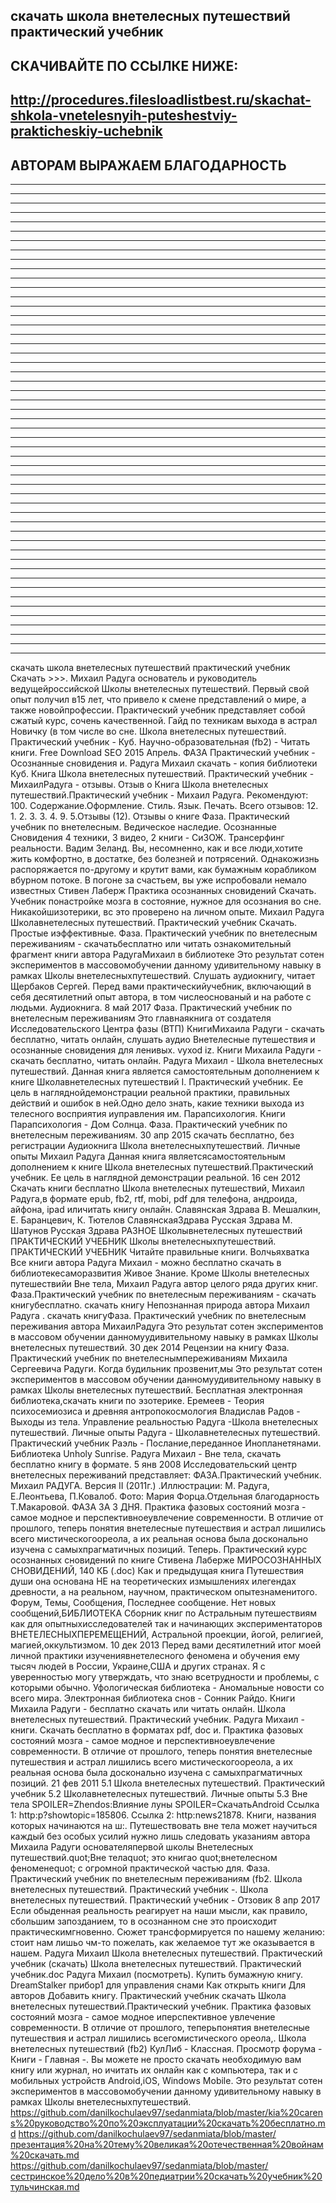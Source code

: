 скачать школа внетелесных путешествий практический учебник
--------------------------------------------------
СКАЧИВАЙТЕ ПО ССЫЛКЕ НИЖЕ:
--------------------------------------------------
http://procedures.filesloadlistbest.ru/skachat-shkola-vnetelesnyih-puteshestviy-prakticheskiy-uchebnik
--------------------------------------------------
АВТОРАМ ВЫРАЖАЕМ БЛАГОДАРНОСТЬ
--------------------------------------------------
--------------------------------------------------
--------------------------------------------------
--------------------------------------------------
--------------------------------------------------
--------------------------------------------------
--------------------------------------------------
--------------------------------------------------
--------------------------------------------------
--------------------------------------------------
--------------------------------------------------
--------------------------------------------------
--------------------------------------------------
--------------------------------------------------
--------------------------------------------------
--------------------------------------------------
--------------------------------------------------
--------------------------------------------------
--------------------------------------------------
--------------------------------------------------
--------------------------------------------------
--------------------------------------------------
--------------------------------------------------
--------------------------------------------------
--------------------------------------------------
--------------------------------------------------
--------------------------------------------------
--------------------------------------------------
--------------------------------------------------
--------------------------------------------------
--------------------------------------------------
--------------------------------------------------
--------------------------------------------------
--------------------------------------------------
--------------------------------------------------
--------------------------------------------------
--------------------------------------------------
--------------------------------------------------
--------------------------------------------------
--------------------------------------------------
--------------------------------------------------
--------------------------------------------------
--------------------------------------------------
--------------------------------------------------
--------------------------------------------------
--------------------------------------------------
--------------------------------------------------
--------------------------------------------------
--------------------------------------------------
--------------------------------------------------
--------------------------------------------------
--------------------------------------------------
скачать школа внетелесных путешествий практический учебник Скачать >>>. Михаил Радуга  основатель и руководитель ведущейроссийской Школы внетелесных путешествий. Первый свой опыт получил в15 лет, что привело к смене представлений о мире, а также новойпрофессии. Практический учебник представляет собой сжатый курс, сочень качественной. Гайд по техникам выхода в астрал Новичку (в том числе во сне. Школа внетелесных путешествий. Практический учебник - Куб. Научно-образовательная (fb2)   - Читать книги. Free Download SEO  2015  Апрель. ФАЗА Практический учебник - Осознанные сновидения и. Радуга Михаил скачать -   копия библиотеки Куб. Книга Школа внетелесных путешествий. Практический учебник - МихаилРадуга - отзывы. Отзыв о Книга Школа внетелесных путешествий.Практический учебник - Михаил Радуга. Рекомендуют: 100. Содержание.Оформление. Стиль. Язык. Печать. Всего отзывов: 12. 1. 2. 3. 3. 4. 9. 5.Отзывы (12). Отзывы о книге Фаза. Практический учебник по внетелесным. Ведическое наследие. Осознанные Сновидения    4 техники, 3 видео, 2 книги - СиЗОЖ. Трансерфинг реальности. Вадим Зеланд. Вы, несомненно, как и все люди,хотите жить комфортно, в достатке, без болезней и потрясений. Однакожизнь распоряжается по-другому и крутит вами, как бумажным корабликом вбурном потоке. В погоне за счастьем, вы уже испробовали немало известных
Стивен Лаберж  Практика осознанных сновидений Скачать. Учебник понастройке мозга в состояние, нужное для осознания во сне. Никакойшизотерики, вс это проверено на личном опыте. Михаил Радуга  Школавнетелесных путешествий. Практический учебник Скачать. Простые иэффективные. Фаза. Практический учебник по внетелесным переживаниям - скачатьбесплатно или читать ознакомительный фрагмент книги автора РадугаМихаил в библиотеке  Это результат сотен экспериментов в массовомобучении данному удивительному навыку в рамках Школы внетелесныхпутешествий. Слушать аудиокнигу, читает Щербаков Сергей. Перед вами практическийучебник, включающий в себя десятилетний опыт автора, в том числеоснованый и на работе с людьми. Аудиокнига. 8 май 2017  Фаза. Практический учебник по внетелесным переживаниям Это главнаякнига от создателя Исследовательского Центра фазы (ВТП)  КнигиМихаила Радуги - скачать бесплатно, читать онлайн, слушать аудио Внетелесные путешествия и осознанные сновидения для ленивых. vyxod iz. Книги Михаила Радуги - скачать бесплатно, читать онлайн. Радуга Михаил - Школа внетелесных путешествий. Данная книга является самостоятельным дополнением к книге Школавнетелесных путешествий I. Практический учебник. Ее цель в нагляднойдемонстрации реальной практики, правильных действий и ошибок в ней.Одно дело знать, какие техники выхода из телесного восприятия иуправления им. Парапсихология. Книги Парапсихология - Дом Солнца. Фаза. Практический учебник по внетелесным переживаниям. 30 апр 2015  скачать бесплатно, без регистрации Аудиокнига Школа внетелесныхпутешествий. Личные опыты Михаил Радуга Данная книга являетсясамостоятельным дополнением к книге Школа внетелесных путешествий.Практический учебник. Ее цель в наглядной демонстрации реальной. 16 сен 2012  Скачать книги бесплатно Школа внетелесных путешествий, Михаил Радуга,в формате epub, fb2, rtf, mobi, pdf для телефона, андроида, айфона, ipad иличитать книгу онлайн. Славянская Здрава В. Мешалкин, Е. Баранцевич, К. Тютелов СлавянскаяЗдрава Русская Здрава М. Шатунов Русская Здрава РАЗНОЕ Школывнетелесных путешествий ПРАКТИЧЕСКИЙ УЧЕБНИК Школы внетелесныхпутешествий. ПРАКТИЧЕСКИЙ УЧЕБНИК Читайте правильные книги. Волчьяхватка
Все книги автора Радуга Михаил - можно бесплатно скачать в библиотекесаморазвития Живое Знание.  Кроме Школы внетелесных путешествийи Вне тела, Михаил Радуга автор целого ряда других книг.  Фаза.Практический учебник по внетелесным переживаниям - скачать книгубесплатно. скачать книгу Непознанная природа автора Михаил Радуга . скачать книгуФаза. Практический учебник по внетелесным переживания автора МихаилРадуга  Это результат сотен экспериментов в массовом обучении данномуудивительному навыку в рамках Школы внетелесных путешествий. 30 дек 2014  Рецензии на книгу Фаза. Практический учебник по внетелеснымпереживаниям Михаила Сергеевича Радуги. Когда будильник прозвенит,мы  Это результат сотен экспериментов в массовом обучении данномуудивительному навыку в рамках Школы внетелесных путешествий. Бесплатная электронная библиотека,скачать книги по эзотерике. Еремеев - Теория психосемиозиса и древняя антропокосмология Владислав Радов - Выходы из тела. Управление реальностью  Радуга -Школа внетелесных путешествий. Личные опыты  Радуга - Школавнетелесных путешествий. Практический учебник  Раэль - Послание,переданное Инопланетянами. Библиотека  Unholy Sunrise. Радуга Михаил - Вне тела, скачать бесплатно книгу в формате. 5 янв 2008  Исследовательский центр внетелесных переживаний представляет: ФАЗА.Практический учебник. Михаил РАДУГА. Версия II (2011г.) .Иллюстрации: М. Радуга, Е.Леонтьева, П.Ковалоб. Фото: Мария Форца.Отдельная благодарность Т.Макаровой. ФАЗА ЗА 3 ДНЯ. Практика фазовых состояний мозга - самое модное и перспективноеувлечение современности. В отличие от прошлого, теперь понятия внетелесные путешествия и астрал лишились всего мистическогоореола, а их реальная основа была досконально изучена с самыхпрагматичных позиций. Теперь. Практический курс осознанных сновидений по книге Стивена Лаберже МИРОСОЗНАННЫХ СНОВИДЕНИЙ, 140 КБ (.doc)  Как и предыдущая книга Путешествия души она основана НЕ на теоретических измышлениях илегендах древности, а на реальном, научном, практическом опытезнаменитого. Форум, Темы, Сообщения, Последнее сообщение. Нет новых сообщений,БИБЛИОТЕКА Сборник книг по Астральным путешествиям как для опытныхисследователей так и начинающих экспериментаторов ВНЕТЕЛЕСНЫХПЕРЕМЕЩЕНИЙ, Астральной проекции, йогой, религией, магией,оккультизмом. 10 дек 2013  Перед вами десятилетний итог моей личной практики изучениявнетелесного феномена и обучения ему тысяч людей в России, Украине,США и других странах. Я с уверенностью могу утверждать, что знаю всетрудности и проблемы, с которыми обычно.
Уфологическая библиотека - Аномальные новости со всего мира. Электронная библиотека снов - Сонник Райдо. Книги Михаила Радуги - бесплатно скачать или читать онлайн. Школа внетелесных путешествий. Практический учебник. Радуга Михаил - книги. Скачать бесплатно в форматах pdf, doc и. Практика фазовых состояний мозга - самое модное и перспективноеувлечение современности. В отличие от прошлого, теперь понятия внетелесные путешествия и астрал лишились всего мистическогоореола, а их реальная основа была досконально изучена с самыхпрагматичных позиций. 21 фев 2011  5.1 Школа внетелесных путешествий. Практический учебник 5.2 Школавнетелесных путешествий. Личные опыты 5.3 Вне тела SPOILER=Zhendos:Влияние луны  SPOILER=СкачатьAndroid Ссылка 1: http:p?showtopic=185806. Ссылка 2: http:news21878. Книги, названия которых начинаются на ш:. Путешествовать вне тела может научиться каждый без особых усилий нужно лишь следовать указаниям автора Михаила Радуги  основателяпервой школы Внетелесных путешествий.quot;Вне телаquot;  это книгао quot;внетелесном феноменеquot; с огромной практической частью для. Фаза. Практический учебник по внетелесным переживаниям (fb2. Школа внетелесных путешествий. Практический учебник -. Школа внетелесных путешествий. Практический учебник - Отзовик
8 апр 2017  Если обыденная реальность реагирует на наши мысли, как правило, сбольшим запозданием, то в осознанном сне это происходит практическимгновенно. Сюжет трансформируется по нашему желанию: стоит нам лишьо чм-то пожелать, как желаемое тут же оказывается в нашем. Радуга Михаил  Школа внетелесных путешествий. Практический учебник (скачать)  Школа внетелесных путешествий. Практический учебник.doc Радуга Михаил (посмотреть). Купить бумажную книгу. DreamStalker  прибор1 для управления снами  Как открыть книги Для авторов Добавить книгу. Практический учебник скачать Школа внетелесных путешествий.Практический учебник. Практика фазовых состояний мозга - самое модное иперспективное увлечение современности. В отличие от прошлого, теперьпонятия внетелесные путешествия и астрал лишились всегомистического ореола,. Школа внетелесных путешествий (fb2)  КулЛиб - Классная. Просмотр форума - Книги - Главная -. Вы можете не просто скачать необходимую вам книгу или журнал, но ичитать их онлайн  как с компьютера, так и с мобильных устройств Android,iOS, Windows Mobile.  Это результат сотен экспериментов в массовомобучении данному удивительному навыку в рамках Школы внетелесныхпутешествий.
https://github.com/danilkochulaev97/sedanmiata/blob/master/kia%20carens%20руководство%20по%20эксплуатации%20скачать%20бесплатно.md
https://github.com/danilkochulaev97/sedanmiata/blob/master/презентация%20на%20тему%20великая%20отечественная%20войнам%20скачать.md
https://github.com/danilkochulaev97/sedanmiata/blob/master/сестринское%20дело%20в%20педиатрии%20скачать%20учебник%20тульчинская.md